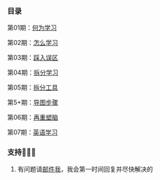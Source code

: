### 目录
第01期：[何为学习](1.html)

第02期：[怎么学习](2.html)

第03期：[踩入误区](3.html)

第04期：[拆分学习](4.html)

第05期：[拆分工具](5.html)

第5+期：[导图步骤](6.html)

第06期：[再重塑脑](7.html)

第07期：[英语学习](8.html)



### 支持👨🏻‍💻

1. 有问题请[邮件我](mailto:441160040@qq.com)，我会第一时间回复并尽快解决的
